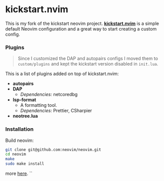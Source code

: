 # kickstart.nvim

This is my fork of the kickstart neovim project. **[kickstart.nvim](https://github.com/nvim-lua/kickstart.nvim
)** is a simple default Neovim configuration and a great way to start creating a custom config.


### Plugins

> Since I customized the DAP and autopairs configs I moved them to `custom/plugins` and kept the kickstart version disabled in `init.lua`.

This is a list of plugins added on top of kickstart.nvim:
* **autopairs**
* **DAP**
  * *Dependencies:* netcoredbg
* **lsp-format** 
  * A formatting tool.
  * *Dependencies:* Prettier, CSharpier
* **neotree.lua**

### Installation

Build neovim:
```sh
git clone git@github.com:neovim/neovim.git
cd neovim
make
sudo make install
```
more [here](https://github.com/neovim/neovim#install-from-source).
``
